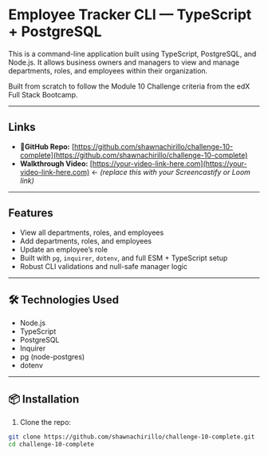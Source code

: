# Employee Tracker CLI — TypeScript + PostgreSQL

This is a command-line application built using TypeScript, PostgreSQL, and Node.js. It allows business owners and managers to view and manage departments, roles, and employees within their organization.

Built from scratch to follow the Module 10 Challenge criteria from the edX Full Stack Bootcamp.

---

## Links

- 📁**GitHub Repo:** [https://github.com/shawnachirillo/challenge-10-complete](https://github.com/shawnachirillo/challenge-10-complete)
-  **Walkthrough Video:** [https://your-video-link-here.com](https://your-video-link-here.com) ← *(replace this with your Screencastify or Loom link)*

---

## Features

- View all departments, roles, and employees
- Add departments, roles, and employees
- Update an employee’s role
- Built with `pg`, `inquirer`, `dotenv`, and full ESM + TypeScript setup
- Robust CLI validations and null-safe manager logic

---

## 🛠️ Technologies Used

- Node.js
- TypeScript
- PostgreSQL
- Inquirer
- pg (node-postgres)
- dotenv

---

## 📦 Installation

1. Clone the repo:

```bash
git clone https://github.com/shawnachirillo/challenge-10-complete.git
cd challenge-10-complete
